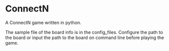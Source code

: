 # ConnectN
A ConnectN game written in python. 

The sample file of the board info is in the config_files. Configure the path to the board or input the path to the board on command line before playing the game. 
